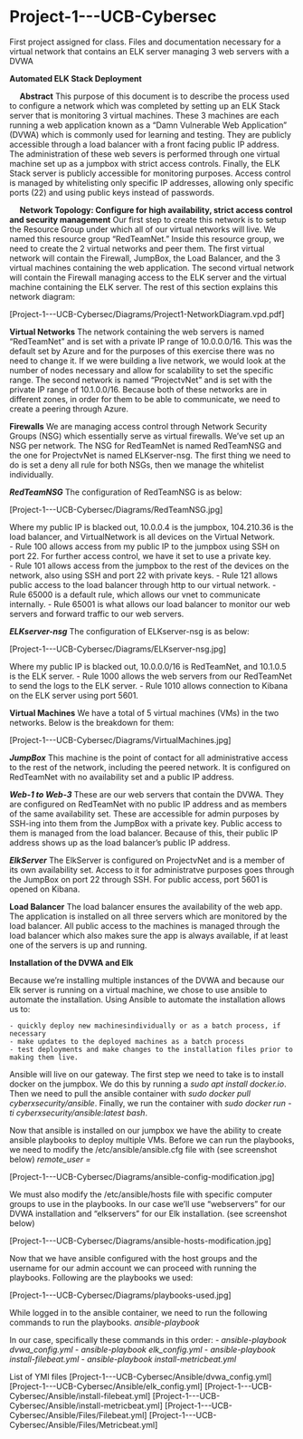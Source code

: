 # Project-1---UCB-Cybersec
First project assigned for class.  Files and documentation necessary for a virtual network that contains an ELK server managing 3 web servers with a DVWA

**Automated ELK Stack Deployment**

 
**Abstract**
This purpose of this document is to describe the process used to configure a network which was completed by setting up an ELK Stack server that is monitoring 3 virtual machines.  These 3 machines are each running a web application known as a “Damn Vulnerable Web Application” (DVWA) which is commonly used for learning and testing.  They are publicly accessible through a load balancer with a front facing public IP address. The administration of these web severs is performed through one virtual machine set up as a jumpbox with strict access controls.  Finally, the ELK Stack server is publicly accessible for monitoring purposes.  Access control is managed by whitelisting only specific IP addresses, allowing only specific ports (22) and using public keys instead of passwords.

 
**Network Topology: Configure for high availability, strict access control and security management**
Our first step to create this network is to setup the Resource Group under which all of our virtual networks will live.  We named this resource group “RedTeamNet.”  Inside this resource group, we need to create the 2 virtual networks and peer them.  The first virtual network will contain the Firewall, JumpBox, the Load Balancer, and the 3 virtual machines containing the web application.  The second virtual network will contain the Firewall managing access to the ELK server and the virtual machine containing the ELK server.  The rest of this section explains this network diagram:

[Project-1---UCB-Cybersec/Diagrams/Project1-NetworkDiagram.vpd.pdf]

**Virtual Networks**
The network containing the web servers is named “RedTeamNet” and is set with a private IP range of 10.0.0.0/16.  This was the default set by Azure and for the purposes of this exercise there was no need to change it.  If we were building a live network, we would look at the number of nodes necessary and allow for scalability to set the specific range.  The second network is named “ProjectvNet” and is set with the private IP range of 10.1.0.0/16.  Because both of these networks are in different zones, in order for them to be able to communicate, we need to create a peering through Azure.

**Firewalls** 
We are managing access control through Network Security Groups (NSG) which essentially serve as virtual firewalls.  We’ve set up an NSG per network.  The NSG for RedTeamNet is named RedTeamNSG and the one for ProjectvNet is named ELKserver-nsg.  The first thing we need to do is set a deny all rule for both NSGs, then we manage the whitelist individually.

**_RedTeamNSG_**
The configuration of RedTeamNSG is as below:
 
[Project-1---UCB-Cybersec/Diagrams/RedTeamNSG.jpg]

Where my public IP is blacked out, 10.0.0.4 is the jumpbox, 104.210.36 is the load balancer, and VirtualNetwork is all devices on the Virtual Network.  
    -	Rule 100 allows access from my public IP to the jumpbox using SSH on port 22.  For further access control, we have it set to use a private key.  
    -	Rule 101 allows access from the jumpbox to the rest of the devices on the network, also using SSH and port 22 with private keys.
    -	Rule 121 allows public access to the load balancer through http to our virtual network.
    -	Rule 65000 is a default rule, which allows our vnet to communicate internally.
    -	Rule 65001 is what allows our load balancer to monitor our web servers and forward traffic to our web servers.

**_ELKserver-nsg_**
The configuration of ELKserver-nsg is as below:

[Project-1---UCB-Cybersec/Diagrams/ELKserver-nsg.jpg]
 
Where my public IP is blacked out, 10.0.0.0/16 is RedTeamNet, and 10.1.0.5 is the ELK server.
    -	Rule 1000 allows the web servers from our RedTeamNet to send the logs to the ELK server.
    -	Rule 1010 allows connection to Kibana on the ELK server using port 5601.

**Virtual Machines**
We have a total of 5 virtual machines (VMs) in the two networks.  Below is the breakdown for them:

[Project-1---UCB-Cybersec/Diagrams/VirtualMachines.jpg]
    
**_JumpBox_**
This machine is the point of contact for all administrative access to the rest of the network, including the peered network.  It is configured on RedTeamNet with no availability set and a public IP address.

**_Web-1 to Web-3_**
These are our web servers that contain the DVWA.  They are configured on RedTeamNet with no public IP address and as members of the same availability set.  These are accessible for admin purposes by SSH-ing into them from the JumpBox with a private key.  Public access to them is managed from the load balancer.  Because of this, their public IP address shows up as the load balancer’s public IP address.

**_ElkServer_**
The ElkServer is configured on ProjectvNet and is a member of its own availability set.  Access to it for administratve purposes goes through the JumpBox on port 22 through SSH.  For public access, port 5601 is opened on Kibana.

**Load Balancer**
The load balancer ensures the availability of the web app.  The application is installed on all three servers which are monitored by the load balancer.  All public access to the machines is managed through the load balancer which also makes sure the app is always available, if at least one of the servers is up and running.


**Installation of the DVWA and Elk**

Because we’re installing multiple instances of the DVWA and because our Elk server is running on a virtual machine, we chose to use ansible to automate the installation.  Using Ansible to automate the installation allows us to:

    - quickly deploy new machinesindividually or as a batch process, if necessary
    - make updates to the deployed machines as a batch process
    - test deployments and make changes to the installation files prior to making them live.

Ansible will live on our gateway.  The first step we need to take is to install docker on the jumpbox.  We do this by running a *sudo apt install docker.io*.  Then we need to pull the ansible container with *sudo docker pull cyberxsecurity/ansible*.  Finally, we run the container with *sudo docker run -ti cyberxsecurity/ansible:latest bash*.
	
Now that ansible is installed on our jumpbox we have the ability to create ansible playbooks to deploy multiple VMs.  Before we can run the playbooks, we need to modify the /etc/ansible/ansible.cfg file with (see screenshot below)
*remote_user = <your admin name for the vms>*

[Project-1---UCB-Cybersec/Diagrams/ansible-config-modification.jpg]
 
We must also modify the /etc/ansible/hosts file with specific computer groups to use in the playbooks.  In our case we’ll use “webservers” for our DVWA installation and “elkservers” for our Elk installation. (see screenshot below)
	 
[Project-1---UCB-Cybersec/Diagrams/ansible-hosts-modification.jpg]

Now that we have ansible configured with the host groups and the username for our admin account we can proceed with running the playbooks.  Following are the playbooks we used:

[Project-1---UCB-Cybersec/Diagrams/playbooks-used.jpg]

While logged in to the ansible container, we need to run the following commands to run the playbooks.
*ansible-playbook <playbook file>*

In our case, specifically these commands in this order:
    -	*ansible-playbook dvwa_config.yml*
    -	*ansible-playbook elk_config.yml*
    -	*ansible-playbook install-filebeat.yml*
    -	*ansible-playbook install-metricbeat.yml*

List of YMl files
    [Project-1---UCB-Cybersec/Ansible/dvwa_config.yml]
    [Project-1---UCB-Cybersec/Ansible/elk_config.yml]
    [Project-1---UCB-Cybersec/Ansible/install-filebeat.yml]
    [Project-1---UCB-Cybersec/Ansible/install-metricbeat.yml]
    [Project-1---UCB-Cybersec/Ansible/Files/Filebeat.yml]
    [Project-1---UCB-Cybersec/Ansible/Files/Metricbeat.yml]
